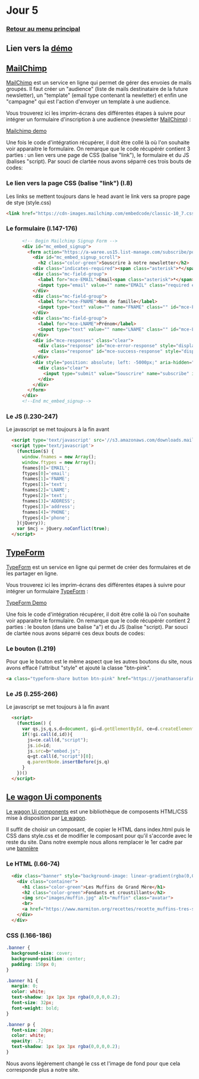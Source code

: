 # Jour 5

### <a href="https://github.com/Joz84/ten-hours-of-html-css" target="_blank">Retour au menu principal</a>

## Lien vers la <a href="https://joz84.github.io/day-e.github.io/" target="_blanck">démo</a>

## <a href="https://mailchimp.com/" target="_blanck">MailChimp</a>

<a href="https://mailchimp.com/" target="_blanck">MailChimp</a> est un service en ligne qui permet de gérer des envoies de mails groupés. Il faut créer un "audience" (liste de mails destinataire de la future newsletter), un "template" (email type contenant la newletter) et enfin une "campagne" qui est l'action d'envoyer un template à une audience. 

Vous trouverez ici les imprim-écrans des différentes étapes à suivre pour intégrer un formulaire d'inscription à une audience (newsletter <a href="https://mailchimp.com/" target="_blanck">MailChimp</a>) :

<a href="https://docs.google.com/presentation/d/e/2PACX-1vRQPuy_5olP8j4p9P2KbDMsO_igLcq2mOWLcCuHNX7YECwDOi7e0WnyA1XM-8E1sDXk9dHxTcGE9E2g/pub?start=false&loop=false&delayms=3000" target="_blanck">Mailchimp demo</a>

Une fois le code d'intégration récupérer, il doit être collé là où l'on souhaite voir apparaitre le formulaire. On remarque que le code récupérér contient 3 parties : un lien vers une page de CSS (balise "link"), le formulaire et du JS (balises "script). Par souci de clartée nous avons séparré ces trois bouts de codes:

### Le lien vers la page CSS (balise "link") (l.8)
Les links se mettent toujours dans le head avant le link vers sa propre page de stye (style.css)

```html
<link href="https://cdn-images.mailchimp.com/embedcode/classic-10_7.css" rel="stylesheet" type="text/css">
```  
### Le formulaire (l.147-176)
```html
      <!-- Begin Mailchimp Signup Form -->
      <div id="mc_embed_signup">
        <form action="https://a-waree.us15.list-manage.com/subscribe/post?u=9ef09dfae3eb2da317e4e3b49&amp;id=acb7df8fb7" method="post" id="mc-embedded-subscribe-form" name="mc-embedded-subscribe-form" class="validate" target="_blank" novalidate>
          <div id="mc_embed_signup_scroll">
            <h2 class="color-green">Souscrire à notre newsletter</h2>
          <div class="indicates-required"><span class="asterisk">*</span> indicates required</div>
          <div class="mc-field-group">
            <label for="mce-EMAIL">Email<span class="asterisk">*</span></label>
            <input type="email" value="" name="EMAIL" class="required email" id="mce-EMAIL">
          </div>
          <div class="mc-field-group">
            <label for="mce-FNAME">Nom de famille</label>
            <input type="text" value="" name="FNAME" class="" id="mce-FNAME">
          </div>
          <div class="mc-field-group">
            <label for="mce-LNAME">Prénom</label>
            <input type="text" value="" name="LNAME" class="" id="mce-LNAME">
          </div>
          <div id="mce-responses" class="clear">
            <div class="response" id="mce-error-response" style="display:none"></div>
            <div class="response" id="mce-success-response" style="display:none"></div>
          </div>
          <div style="position: absolute; left: -5000px;" aria-hidden="true"><input type="text" name="b_9ef09dfae3eb2da317e4e3b49_acb7df8fb7" tabindex="-1" value=""></div>
            <div class="clear">
              <input type="submit" value="Souscrire" name="subscribe" id="mc-embedded-subscribe" class="btn-pink">
            </div>
          </div>
        </form>
      </div>
      <!--End mc_embed_signup-->
```

### Le JS (l.230-247)
Le javascript se met toujours à la fin avant </body>
```html
  <script type='text/javascript' src='//s3.amazonaws.com/downloads.mailchimp.com/js/mc-validate.js'></script>
  <script type='text/javascript'>
    (function($) {
      window.fnames = new Array();
      window.ftypes = new Array();
      fnames[0]='EMAIL';
      ftypes[0]='email';
      fnames[1]='FNAME';
      ftypes[1]='text';
      fnames[2]='LNAME';
      ftypes[2]='text';
      fnames[3]='ADDRESS';
      ftypes[3]='address';
      fnames[4]='PHONE';
      ftypes[4]='phone';
    }(jQuery));
    var $mcj = jQuery.noConflict(true);
  </script>
```


## <a href="https://www.typeform.com/" target="_blanck">TypeForm</a>

<a href="https://www.typeform.com/" target="_blanck">TypeForm</a> est un service en ligne qui permet de créer des formulaires et de les partager en ligne.

Vous trouverez ici les imprim-écrans des différentes étapes à suivre pour intégrer un formulaire <a href="https://www.typeform.com/" target="_blanck">TypeForm</a> :

<a href="https://docs.google.com/presentation/d/e/2PACX-1vRUaC-lrvdei4Qb1gCEdE6kIRB677I-Nys0QlpK-JlUUTRT4WijsrSXz4p__PNqAY0_OuVoWA6cCWwy/pub?start=false&loop=false&delayms=60000" target="_blanck">TypeForm Demo</a>

Une fois le code d'intégration récupérer, il doit être collé là où l'on souhaite voir apparaitre le formulaire. On remarque que le code récupérér contient 2 parties : le bouton (dans une balise "a") et du JS (balise "script). Par souci de clartée nous avons séparré ces deux bouts de codes:

### Le bouton (l.219)
Pour que le bouton est le même aspect que les autres boutons du site, nous avons effacé l'attribut "style" et ajouté la classe "btn-pink".

```html
<a class="typeform-share button btn-pink" href="https://jonathanserafini.typeform.com/to/vUV9EH" data-mode="popup" target="_blank">Commender ici</a>
```

### Le JS (l.255-266)
Le javascript se met toujours à la fin avant </body>
```html
  <script>
    (function() {
      var qs,js,q,s,d=document, gi=d.getElementById, ce=d.createElement, gt=d.getElementsByTagName, id="typef_orm_share", b="https://embed.typeform.com/";
      if(!gi.call(d,id)){
        js=ce.call(d,"script");
        js.id=id;
        js.src=b+"embed.js";
        q=gt.call(d,"script")[0];
        q.parentNode.insertBefore(js,q)
      }
    })()
  </script>
```
## <a href="https://uikit.lewagon.com/" target="_blanck">Le wagon Ui components</a>

<a href="https://uikit.lewagon.com/" target="_blanck">Le wagon Ui components</a> est une bibliothèque de composents HTML/CSS mise à disposition par <a href="https://www.lewagon.com/" target="_blanck">Le wagon</a>. 

Il suffit de choisir un composant, de copier le HTML dans index.html puis le CSS dans style.css et de modifier le composant pour qu'il s'accorde avec le reste du site. Dans notre exemple nous allons remplacer le 1er cadre par une <a href="https://uikit.lewagon.com/documentation#banner" target="_blanck">bannière</a>

### Le HTML (l.66-74)
```html
  <div class="banner" style="background-image: linear-gradient(rgba(0,0,0,0.2),rgba(0,0,0,0.2)), url(images/banner.jpg);">
    <div class="container">
      <h1 class="color-green">Les Muffins de Grand Mère</h1>
      <h2 class="color-green">Fondants et croustillants</h2>
      <img src="images/muffin.jpg" alt="muffin" class="avatar">
      <br>
      <a href="https://www.marmiton.org/recettes/recette_muffins-tres-simples_166385.aspx" target="_blanck" class="btn-pink">En savoir plus</a>
    </div>
  </div>
```
### CSS (l.166-186)
```css
.banner {
  background-size: cover;
  background-position: center;
  padding: 150px 0;
}

.banner h1 {
  margin: 0;
  color: white;
  text-shadow: 1px 1px 3px rgba(0,0,0,0.2);
  font-size: 32px;
  font-weight: bold;
}

.banner p {
  font-size: 20px;
  color: white;
  opacity: .7;
  text-shadow: 1px 1px 3px rgba(0,0,0,0.2);
}
```

Nous avons légèrement changé le css et l'image de fond pour que cela corresponde plus a notre site.

